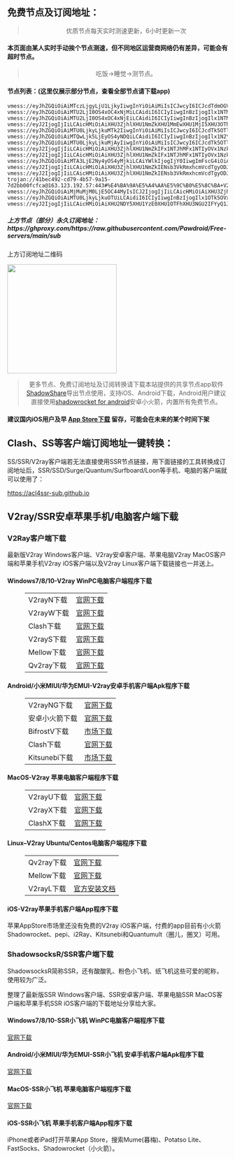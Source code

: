 
<h2>免费节点及订阅地址：</h2>
<blockquote>
<p style="text-align: center;">优质节点每天实时测速更新，6小时更新一次</p>
</blockquote>
<h4>本页面由某人实时手动挨个节点测速，但不同地区运营商网络仍有差异，可能会有超时节点。</h4>
<blockquote>
<p style="text-align: center;">吃饭->睡觉->测节点。</p>
</blockquote>
<h4>节点列表：(这里仅展示部分节点，查看全部节点请下载app)</h4>

```vmess://eyJ2IjogIjIiLCAicHMiOiAiXHU3ZjhlXHU1NmZkIENsb3VkRmxhcmVcdTgyODJcdTcwYjkiLCAiYWRkIjogIjEwNC4yMy4xMDMuNzUiLCAicG9ydCI6IDg4ODAsICJpZCI6ICIwMDYwMjNmNi02ZDE3LTRlYzYtYWYyNC1iY2M1ZjdjNDRlMzUiLCAiYWlkIjogMCwgInNjeSI6ICJhdXRvIiwgIm5ldCI6ICJ3cyIsICJob3N0IjogImVjYy52dGNzcy50b3AiLCAicGF0aCI6ICIvcXdlcjAxIiwgInRscyI6ICIifQ==
vmess://eyJhZGQiOiAiMTczLjgyLjU1LjkyIiwgInYiOiAiMiIsICJwcyI6ICJcdTdmOGVcdTU2ZmQgXHU1MmEwXHU1MjI5XHU3OThmXHU1YzNjXHU0ZTlhXHU1ZGRlXHU2ZDFiXHU2NzQ5XHU3N2Y2TVVMVEFDT01cdTY1NzBcdTYzNmVcdTRlMmRcdTVmYzMiLCAicG9ydCI6IDM0NDEyLCAiaWQiOiAiODI2MjBhNmUtZGJmZC00ZDU3LThhNTktOTAwNGE0YmI5ZTkyIiwgImFpZCI6ICI2NCIsICJuZXQiOiAidGNwIiwgInR5cGUiOiAiIiwgImhvc3QiOiAiIiwgInBhdGgiOiAiLyIsICJ0bHMiOiAiIn0=
vmess://eyJhZGQiOiAiMTU2LjI0OS4xOC4xNjMiLCAidiI6ICIyIiwgInBzIjogIlx1NTM1N1x1OTc1ZVx1OGM2YVx1NzY3Ylx1NzcwMVx1N2VhNlx1N2ZmMFx1NTE4NVx1NjVhZlx1NTgyMSBDbG91ZGlubm92YXRpb25cdTY1NzBcdTYzNmVcdTRlMmRcdTVmYzMiLCAicG9ydCI6IDQyMjkyLCAiaWQiOiAiNDE4MDQ4YWYtYTI5My00Yjk5LTliMGMtOThjYTM1ODBkZDI0IiwgImFpZCI6ICI2NCIsICJuZXQiOiAidGNwIiwgInR5cGUiOiAiIiwgImhvc3QiOiAiIiwgInBhdGgiOiAiLyIsICJ0bHMiOiAiIn0=
vmess://eyJhZGQiOiAiMTU2LjI0OS4xOC4xNjEiLCAidiI6ICIyIiwgInBzIjogIlx1NTM1N1x1OTc1ZVx1OGM2YVx1NzY3Ylx1NzcwMVx1N2VhNlx1N2ZmMFx1NTE4NVx1NjVhZlx1NTgyMSBDbG91ZGlubm92YXRpb25cdTY1NzBcdTYzNmVcdTRlMmRcdTVmYzMiLCAicG9ydCI6IDQyMjkyLCAiaWQiOiAiNDE4MDQ4YWYtYTI5My00Yjk5LTliMGMtOThjYTM1ODBkZDI0IiwgImFpZCI6ICI2NCIsICJuZXQiOiAidGNwIiwgInR5cGUiOiAiIiwgImhvc3QiOiAiIiwgInBhdGgiOiAiLyIsICJ0bHMiOiAiIn0=
vmess://eyJ2IjogIjIiLCAicHMiOiAiXHU3ZjhlXHU1NmZkXHU1MmEwXHU1MjI5XHU3OThmXHU1YzNjXHU0ZTlhXHU1ZGRlXHU2ZDFiXHU2NzQ5XHU3N2Y2IENlcmFOZXR3b3Jrc1x1NjU3MFx1NjM2ZVx1NGUyZFx1NWZjMyIsICJhZGQiOiAiMjMuMjI1LjIxMS4yMSIsICJwb3J0IjogIjQyOTQxIiwgInR5cGUiOiAibm9uZSIsICJpZCI6ICI0MTgwNDhhZi1hMjkzLTRiOTktOWIwYy05OGNhMzU4MGRkMjQiLCAiYWlkIjogIjY0IiwgIm5ldCI6ICJ0Y3AiLCAicGF0aCI6ICIvIiwgImhvc3QiOiAiIiwgInRscyI6ICIifQ==
vmess://eyJhZGQiOiAiMTU0LjkyLjkuMTk2IiwgInYiOiAiMiIsICJwcyI6ICJcdTk5OTlcdTZlMmYgXHU3Mjc5XHU1MjJiXHU4ODRjXHU2NTNmXHU1MzNhIiwgInBvcnQiOiA4MCwgImlkIjogImRkNDFiNWNiLWI3MmUtNGE4Yy1jNzVhLTNlY2M5MjhkNmViMyIsICJhaWQiOiAiMCIsICJuZXQiOiAid3MiLCAidHlwZSI6ICIiLCAiaG9zdCI6ICJlY2MudnRjc3MudG9wIiwgInBhdGgiOiAiL2JsdWUiLCAidGxzIjogIiJ9
vmess://eyJhZGQiOiAiMTQwLjk5LjEyOS4yNDQiLCAidiI6ICIyIiwgInBzIjogIlx1N2Y4ZVx1NTZmZCBEYXRhYmlsaXR5IiwgInBvcnQiOiA0ODkwMSwgImlkIjogIjQxODA0OGFmLWEyOTMtNGI5OS05YjBjLTk4Y2EzNTgwZGQyNCIsICJhaWQiOiAiNjQiLCAibmV0IjogInRjcCIsICJ0eXBlIjogIiIsICJob3N0IjogIiIsICJwYXRoIjogIi8iLCAidGxzIjogIiJ9
vmess://eyJhZGQiOiAiMTU0LjkyLjkuMjAyIiwgInYiOiAiMiIsICJwcyI6ICJcdTk5OTlcdTZlMmYgXHU3Mjc5XHU1MjJiXHU4ODRjXHU2NTNmXHU1MzNhIiwgInBvcnQiOiA4MCwgImlkIjogImRkNDFiNWNiLWI3MmUtNGE4Yy1jNzVhLTNlY2M5MjhkNmViMyIsICJhaWQiOiAiMCIsICJuZXQiOiAid3MiLCAidHlwZSI6ICIiLCAiaG9zdCI6ICJlY2MudnRjc3MudG9wIiwgInBhdGgiOiAiL2JsdWUiLCAidGxzIjogIiJ9
vmess://eyJ2IjogIjIiLCAicHMiOiAiXHU3ZjhlXHU1NmZkIFx1NTJhMFx1NTIyOVx1Nzk4Zlx1NWMzY1x1NGU5YVx1NWRkZVx1NmQxYlx1Njc0OVx1NzdmNk1VTFRBQ09NXHU2NTcwXHU2MzZlXHU0ZTJkXHU1ZmMzIiwgImFkZCI6ICIxNzMuODIuNjcuMTk1IiwgInBvcnQiOiAiMzQ0MTIiLCAiaWQiOiAiODI2MjBhNmUtZGJmZC00ZDU3LThhNTktOTAwNGE0YmI5ZTkyIiwgImFpZCI6ICI2NCIsICJzY3kiOiAiYXV0byIsICJuZXQiOiAidGNwIiwgInR5cGUiOiAibm9uZSIsICJob3N0IjogInVzMi5zYW5mZW5jZG4xLmNvbSIsICJwYXRoIjogIi96aC1jbiIsICJ0bHMiOiAiIiwgInNuaSI6ICIifQ==
vmess://eyJ2IjogIjIiLCAicHMiOiAiXHU3ZjhlXHU1NmZkIFx1NTJhMFx1NTIyOVx1Nzk4Zlx1NWMzY1x1NGU5YVx1NWRkZVx1NmQxYlx1Njc0OVx1NzdmNlNoYXJrdGVjaFx1NjU3MFx1NjM2ZVx1NGUyZFx1NWZjMyIsICJhZGQiOiAiNjQuMzIuMjEuMjQ2IiwgInBvcnQiOiAiNDQzMTMiLCAidHlwZSI6ICJub25lIiwgImlkIjogIjU3ZjkzZTkyLWViYjktNGYxNi05YmRjLTgyMjVkMjAxMDk5NSIsICJhaWQiOiAiNjQiLCAibmV0IjogInRjcCIsICJwYXRoIjogIi9wYXRoLzE2ODk1ODg0OTc3NjUiLCAiaG9zdCI6ICIiLCAidGxzIjogIiJ9
vmess://eyJhZGQiOiAiMTA3LjE2Ny4yOS4yMjkiLCAiYWlkIjogIjY0IiwgImFscG4iOiAiIiwgImhvc3QiOiAiIiwgImlkIjogIjQxODA0OGFmLWEyOTMtNGI5OS05YjBjLTk4Y2EzNTgwZGQyNCIsICJuZXQiOiAidGNwIiwgInBhdGgiOiAiLyIsICJwb3J0IjogIjQ2MzIxIiwgInBzIjogIlx1N2Y4ZVx1NTZmZCBcdTUyYTBcdTUyMjlcdTc5OGZcdTVjM2NcdTRlOWFcdTVkZGVcdTZkMWJcdTY3NDlcdTc3ZjZcdTVlMDJTaGFya1RlY2hcdTY1NzBcdTYzNmVcdTRlMmRcdTVmYzMiLCAic2N5IjogImF1dG8iLCAic25pIjogIiIsICJ0bHMiOiAiIiwgInR5cGUiOiAibm9uZSIsICJ2IjogIjIifQ==
vmess://eyJ2IjogIjIiLCAicHMiOiAiXHU3ZjhlXHU1NmZkIENsb3VkRmxhcmVcdTgyODJcdTcwYjkiLCAiYWRkIjogIjE0MS4xMDEuMTE0LjI0OSIsICJwb3J0IjogODg4MCwgImlkIjogIjAwNjAyM2Y2LTZkMTctNGVjNi1hZjI0LWJjYzVmN2M0NGUzNSIsICJhaWQiOiAwLCAic2N5IjogImF1dG8iLCAibmV0IjogIndzIiwgImhvc3QiOiAiZWNjLnZ0Y3NzLnRvcCIsICJwYXRoIjogIi9xd2VyMDEiLCAidGxzIjogIiJ9
vmess://eyJ2IjogIjIiLCAicHMiOiAiXHU3ZjhlXHU1NmZkIENsb3VkRmxhcmVcdTgyODJcdTcwYjkiLCAiYWRkIjogIjEwNC4yMC4xOC41NCIsICJwb3J0IjogIjIwOTUiLCAiaWQiOiAiOGM0ZTVlODMtOGJlMi00NjM4LWUzZjYtYTA5OGVlNDg0MTkzIiwgImFpZCI6ICIwIiwgInNjeSI6ICJhdXRvIiwgIm5ldCI6ICJ3cyIsICJ0eXBlIjogIm5vbmUiLCAiaG9zdCI6ICJoay53eWhrYWEwLnRrIiwgInBhdGgiOiAiL0Boa2FhMCIsICJ0bHMiOiAiIiwgInNuaSI6ICIiLCAiYWxwbiI6ICIifQ==
trojan://41bec492-cd79-4b57-9a15-7d2bb00fcfca@163.123.192.57:443#%E4%BA%9A%E5%A4%AA%E5%9C%B0%E5%8C%BA+V2CROSS.COM
vmess://eyJhZGQiOiAiMjMuMjM0LjE5OC44MyIsICJ2IjogIjIiLCAicHMiOiAiXHU3ZjhlXHU1NmZkXHU1MmEwXHU1MjI5XHU3OThmXHU1YzNjXHU0ZTlhXHU1ZGRlXHU2ZDFiXHU2NzQ5XHU3N2Y2IE1VTFRBQ09NXHU2NTcwXHU2MzZlXHU0ZTJkXHU1ZmMzIiwgInBvcnQiOiAzNDg4OCwgImlkIjogImE5YWJmM2U3LTg3ZjQtNDczZC04ZDAzLTJmMjZjYTRiMzU4MyIsICJhaWQiOiAiNjQiLCAibmV0IjogInRjcCIsICJ0eXBlIjogIiIsICJob3N0IjogIiIsICJwYXRoIjogIi8iLCAidGxzIjogIiJ9
vmess://eyJhZGQiOiAiMTU0LjkyLjkuOTUiLCAidiI6ICIyIiwgInBzIjogIlx1OTk5OVx1NmUyZiBcdTcyNzlcdTUyMmJcdTg4NGNcdTY1M2ZcdTUzM2EiLCAicG9ydCI6IDgwLCAiaWQiOiAiZGQ0MWI1Y2ItYjcyZS00YThjLWM3NWEtM2VjYzkyOGQ2ZWIzIiwgImFpZCI6ICIwIiwgIm5ldCI6ICJ3cyIsICJ0eXBlIjogIiIsICJob3N0IjogImVjYy52dGNzcy50b3AiLCAicGF0aCI6ICIvYmx1ZSIsICJ0bHMiOiAiIn0=
vmess://eyJ2IjogIjIiLCAicHMiOiAiXHU2NDY5XHU1YzE0XHU1OTFhXHU3NGU2IFYyQ1JPU1MuQ09NIiwgImFkZCI6ICJhbXN6eGMuNjY2NjY2NTQueHl6IiwgInBvcnQiOiAyMDk1LCAiaWQiOiAiNDE3ZDI3ZmItY2I5My0zYmQ4LTliZjctNzFjZDkxMzE5ODIxIiwgImFpZCI6IDAsICJzY3kiOiAiYXV0byIsICJuZXQiOiAid3MiLCAiaG9zdCI6ICJhbXN6eC42NjY2NjY1NC54eXoiLCAicGF0aCI6ICIvaGdjZWZvbW4iLCAidGxzIjogIiJ9
```
<h5>上方节点（部分）永久订阅地址：https://ghproxy.com/https://raw.githubusercontent.com/Pawdroid/Free-servers/main/sub</h5>
<p>上方订阅地址二维码</p>
<img src='https://ghproxy.com/https://raw.githubusercontent.com/Pawdroid/Free-servers/main/sub.png' width=250 height=250>
<blockquote style='text-align: center;'>更多节点、免费订阅地址及订阅转换请下载本站提供的共享节点app软件<a href='https://shadowsharing.com'>ShadowShare</a>导出节点使用，支持iOS、Android下载，Android用户建议直接使用<a href='https://github.com/Pawdroid/shadowrocket_for_android'>shadowrocket for android</a>安卓小火箭，内置所有免费节点。</blockquote>
<h4>建议国内iOS用户及早 <a href='https://apps.apple.com/cn/app/shadowshare/id1612647259'>App Store下载</a> 留存，可能会在未来的某个时间下架</h4>

<div class="nv-content-wrap entry-content">
<h2>Clash、SS等客户端订阅地址一键转换：</h2>
<p>SS/SSR/V2ray客户端若无法直接使用SSR节点链接，用下面链接的工具转换成订阅地址后，SSR/SSD/Surge/Quantum/Surfboard/Loon等手机、电脑的客户端就可以使用了：</p>
<p><a href="https://acl4ssr-sub.github.io" target="_blank" rel="noreferrer noopener nofollow">https://acl4ssr-sub.github.io</a></p>
<h2>V2ray/SSR安卓苹果手机/电脑客户端下载</h2>
<h3>V2Ray客户端下载</h3>
<p>最新版V2ray Windows客户端、V2ray安卓客户端、苹果电脑V2ray MacOS客户端和苹果手机V2ray iOS客户端以及V2ray Linux客户端下载链接也一并送上。</p>
<h4>Windows7/8/10-<strong>V2ray WinPC电脑客户端</strong>程序下载</h4>
<figure class="wp-block-table alignwide is-style-stripes"><table><tbody><tr><td>V2rayN下载</td><td><a href="https://github.com/2dust/v2rayN/releases" target="_blank" rel="noreferrer noopener">官网下载</a></td></tr><tr><td>V2rayW下载</td><td><a href="https://github.com/Cenmrev/V2RayW/releases" target="_blank" rel="noreferrer noopener">官网下载</a></td></tr><tr><td>Clash下载</td><td><a href="https://github.com/Fndroid/clash_for_windows_pkg/releases" target="_blank" rel="noreferrer noopener">官网下载</a></td></tr><tr><td>V2rayS下载</td><td><a href="https://github.com/Shinlor/V2RayS/releases" target="_blank" rel="noreferrer noopener">官网下载</a></td></tr><tr><td>Mellow下载</td><td><a href="https://github.com/mellow-io/mellow/releases" target="_blank" rel="noreferrer noopener">官网下载</a></td></tr><tr><td>Qv2ray下载</td><td><a href="https://github.com/Qv2ray/Qv2ray" target="_blank" rel="noreferrer noopener">官网下载</a></td></tr></tbody></table></figure>
<h4><strong>Android/小米MIUI/华为EMUI-V2ray安卓手机客户端</strong>Apk程序下载</h4>
<figure class="wp-block-table alignwide is-style-stripes"><table><tbody><tr><td>V2rayNG下载</td><td><a href="https://github.com/2dust/v2rayNG/releases" target="_blank" rel="noreferrer noopener">官网下载</a></td></tr><tr><td>安卓小火箭下载</td><td><a href="https://github.com/Pawdroid/shadowrocket_for_android/releases" target="_blank" rel="noreferrer noopener">官网下载</a></td></tr><tr><td>BifrostV下载</td><td><a rel="noreferrer noopener" href="https://www.appsapk.com/downloading/latest/com.github.dawndiy.bifrostv-0.6.8.apk" target="_blank">市场下载</a></td></tr><tr><td>Clash下载</td><td><a href="https://github.com/Kr328/ClashForAndroid/releases" target="_blank" rel="noreferrer noopener">官网下载</a></td></tr><tr><td>Kitsunebi下载</td><td><a rel="noreferrer noopener" href="https://apkpure.com/kitsunebi/fun.kitsunebi.kitsunebi4android" target="_blank">市场下载</a></td></tr></tbody></table></figure>
<h4><strong>MacOS-V2ray <strong>苹果电脑</strong>客户端</strong>程序下载</h4>
<figure class="wp-block-table alignwide is-style-stripes"><table><tbody><tr><td>V2rayU下载</td><td><a href="https://github.com/yanue/V2rayU/releases" target="_blank" rel="noreferrer noopener">官网下载</a></td></tr><tr><td>V2rayX下载</td><td><a href="https://github.com/Cenmrev/V2RayX/releases" target="_blank" rel="noreferrer noopener">官网下载</a></td></tr><tr><td>ClashX下载</td><td><a href="https://github.com/yichengchen/clashX/releases" target="_blank" rel="noreferrer noopener">官网下载</a></td></tr></tbody></table></figure>
<h4><strong>Linux</strong>–<strong>V2ray Ubuntu/Centos电脑客户端</strong>程序下载</h4>
<figure class="wp-block-table alignwide is-style-stripes"><table><tbody><tr><td>Qv2ray下载</td><td><a href="https://github.com/Qv2ray/Qv2ray" target="_blank" rel="noreferrer noopener">官网下载</a></td></tr><tr><td>Mellow下载</td><td><a href="https://github.com/mellow-io/mellow/releases" target="_blank" rel="noreferrer noopener">官网下载</a></td></tr><tr><td>V2rayL下载</td><td><a rel="noreferrer noopener" href="https://github.com/jiangxufeng/v2rayL" target="_blank">官方安装文档</a></td></tr></tbody></table></figure>
<h4>iOS-<strong>V2ray苹果<strong>手机客户端</strong>App程序</strong>下载</h4>
<p>苹果AppStore市场里还没有免费的V2ray iOS客户端，付费的app目前有小火箭Shadowrocket、pepi、i2Ray、Kitsunebi和Quantumult（圈儿，圈叉）可用。</p>
<h3>ShadowsocksR/SSR客户端下载</h3>
<p>ShadowsocksR简称SSR，还有酸酸乳、粉色小飞机、纸飞机这些可爱的昵称，使用较为广泛。</p>
<p>整理了最新版SSR Windows客户端、SSR安卓客户端、苹果电脑SSR MacOS客户端和苹果手机SSR iOS客户端的下载地址分享给大家。</p>
<h4><strong>Windows7/8/10-<strong>SSR小飞机 WinPC电脑客户端</strong>程序下载</strong></h4>
<p><a rel="noreferrer noopener" href="https://github.com/shadowsocksrr/shadowsocksr-csharp/releases" target="_blank">官网下载</a></p>
<h4><strong><strong>Android/小米MIUI/华为EMUI-SSR小飞机 安卓手机客户端</strong>Apk程序下载</strong></h4>
<p><a rel="noreferrer noopener" href="https://github.com/shadowsocksrr/shadowsocksr-android/releases" target="_blank">官网下载</a></p>
<h4><strong><strong>MacOS-SSR小飞机 苹果电脑客户端</strong>程序下载</strong></h4>
<p><a href="https://github.com/qinyuhang/ShadowsocksX-NG-R/releases" target="_blank" rel="noreferrer noopener">官网下载</a></p>
<h4><strong>iOS-<strong>SSR小飞机 苹果手机客户端App程序</strong></strong>下载</h4>
<p>iPhone或者iPad打开苹果App Store，搜索Mume(暮梅)、Potatso Lite、FastSocks、Shadowrocket（小火箭）。</p>
